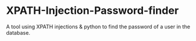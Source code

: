 # XPATH-Injection-Password-finder
A tool using XPATH injections &amp; python to find the password of a user in the database. 
